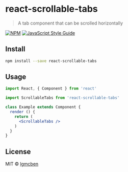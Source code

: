 # react-scrollable-tabs

> A tab component that can be scrolled horizontally

[![NPM](https://img.shields.io/npm/v/react-scrollable-tabs.svg)](https://www.npmjs.com/package/react-scrollable-tabs) [![JavaScript Style Guide](https://img.shields.io/badge/code_style-standard-brightgreen.svg)](https://standardjs.com)

## Install

```bash
npm install --save react-scrollable-tabs
```

## Usage

```jsx
import React, { Component } from 'react'

import ScrollableTabs from 'react-scrollable-tabs'

class Example extends Component {
  render () {
    return (
      <ScrollableTabs />
    )
  }
}
```

## License

MIT © [lgmcben](https://github.com/lgmcben)
